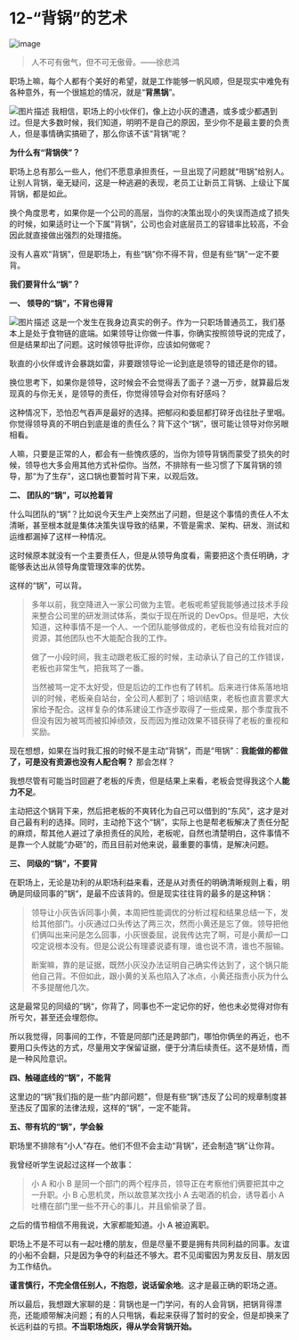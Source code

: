 # 12-“背锅”的艺术

![image](http://img1.sycdn.imooc.com/5e05c69f0001a09406400359.jpg)

> 人不可有傲气，但不可无傲骨。——徐悲鸿

职场上嘛，每个人都有个美好的希望，就是工作能够一帆风顺，但是现实中难免有各种意外，有一个很尴尬的情况，就是“**背黑锅**”。

![图片描述](http://img1.sycdn.imooc.com/5e0d4c3c0001dc3e05140259.png)
我相信，职场上的小伙伴们，像上边小灰的遭遇，或多或少都遇到过。但是大多数时候，我们知道，明明不是自己的原因，至少你不是最主要的负责人，但是事情确实搞砸了，那么你该不该“背锅”呢？

**为什么有“背锅侠”？**

职场上总有那么一些人，他们不愿意承担责任，一旦出现了问题就“甩锅”给别人。让别人背锅，毫无疑问，这是一种逃避的表现，老员工让新员工背锅、上级让下属背锅，都是如此。

换个角度思考，如果你是一个公司的高层，当你的决策出现小的失误而造成了损失的时候，如果适时让一个下属“背锅”，公司也会对底层员工的容错率比较高，不会因此就直接做出强烈的处理措施。

没有人喜欢“背锅”，但是职场上，有些“锅”你不得不背，但是有些“锅”一定不要背。

**我们要背什么“锅”？**

**一、 领导的“锅”，不背也得背**

![图片描述](http://img1.sycdn.imooc.com/5e0d4c560001909805210479.png)
这是一个发生在我身边真实的例子。作为一只职场普通员工，我们基本上是处于食物链的底端。如果领导让你做一件事，你确实按照领导说的完成了，但是结果却出了问题。这时候领导批评你，应该如何做呢？

耿直的小伙伴或许会暴跳如雷，非要跟领导论一论到底是领导的错还是你的错。

换位思考下，如果你是领导，这时候会不会觉得丢了面子？退一万步，就算最后发现真的与你无关，是领导的责任，你觉得领导会对你有好感吗？

这种情况下，恐怕忍气吞声是最好的选择。把郁闷和委屈都打碎牙齿往肚子里咽。你觉得领导真的不明白到底是谁的责任么？背下这个“锅”，很可能让领导对你另眼相看。

人嘛，只要是正常的人，都会有一些愧疚感的，当你为领导背锅而蒙受了损失的时候，领导也大多会用其他方式补偿你。当然，不排除有一些习惯了下属背锅的领导，那“为了生存”，这口锅也要暂时背下来，以观后效。

**二、 团队的“锅”，可以抢着背**

什么叫团队的“锅”？比如说今天生产上突然出了问题，但是这个事情的责任人不太清晰，甚至根本就是集体决策失误导致的结果，不管是需求、架构、研发、测试和运维都漏掉了这样一种情况。

这时候原本就没有一个主要责任人，但是从领导角度看，需要把这个责任明确，才能够表达出从领导角度管理效率的优势。

这样的“锅”，可以背。

> 多年以前，我空降进入一家公司做为主管。老板呢希望我能够通过技术手段来整合公司里的研发测试体系，类似于现在所说的 DevOps。但是吧，大伙知道，这种事情不是一个人、一个团队能够做成的，老板也没有给我对应的资源，其他团队也不大能配合我的工作。
>
> 做了一小段时间，我主动跟老板汇报的时候，主动承认了自己的工作错误，老板也非常生气，把我骂了一番。
>
> 当然被骂一定不太好受，但是后边的工作也有了转机。后来进行体系落地培训的时候，老板亲自站台，全公司人都到了；培训结束，老板也直言要求大家给予配合。这样复杂的体系建设工作逐步取得了一些成果，那个季度我不但没有因为被骂而被扣掉绩效，反而因为推动效果不错获得了老板的重视和奖励。

现在想想，如果在当时我汇报的时候不是主动“背锅”，而是“甩锅”：**我能做的都做了，可是没有资源也没有人配合啊？** 那会怎样？

我想尽管有可能当时回避了老板的斥责，但是结果上来看，老板会觉得我这个人**能力不足**。

主动把这个锅背下来，然后把老板的不爽转化为自己可以借到的“东风”，这才是对自己最有利的选择。同时，主动抢下这个“锅”，实际上也是帮老板解决了责任分配的麻烦，帮其他人避过了承担责任的风险，老板呢，自然也清楚明白，这件事情不是靠一个人就能“办砸”的，而且目前对他来说，最重要的事情，是解决问题。

**三、 同级的“锅”，不要背**

在职场上，无论是功利的从职场利益来看，还是从对责任的明确清晰规则上看，明确是同级同事的”锅“，是最不应该背的。但是现实往往背的最多的是这种锅：

> 领导让小灰告诉同事小黄，本周把性能调优的分析过程和结果总结一下，发给其他部门。小灰通过口头传达了两三次，然而小黄还是忘了做。领导把他们俩叫出来问是怎么回事，小灰很委屈，说我传达完了啊，可是小黄却一口咬定说根本没有。但是公说公有理婆说婆有理，谁也说不清，谁也不服输。
>
> 断案嘛，靠的是证据，既然小灰没办法证明自己确实传达到了，这个锅只能他自己背。不但如此，跟小黄的关系也陷入了冰点，小黄还指责小灰为什么不多提醒他几次。

这是最常见的同级的”锅“，你背了，同事也不一定记你的好，他也未必觉得对你有所亏欠，甚至还会埋怨你。

所以我觉得，同事间的工作，不管是同部门还是跨部门，哪怕你俩坐的再近，也不要用口头传达的方式，尽量用文字保留证据，便于分清后续责任。这不是矫情，而是一种风险意识。

**四、触碰底线的“锅”，不能背**

这里边的“锅”我们指的是一些“内部问题”，但是有些“锅”违反了公司的规章制度甚至违反了国家的法律法规，这样的“锅”，一定不能背。

**五、带有坑的“锅”，学会躲**

职场里不排除有“小人”存在。他们不但不会主动“背锅”，还会制造“锅”让你背。

我曾经听学生说起过这样一个故事：

> 小 A 和小 B 是同一个部门的两个程序员，领导正在考察他们俩要把其中之一升职。小 B 心思机灵，所以故意某次找小 A 去喝酒的机会，诱导着小 A 吐槽在部门里一些不开心的事儿，并且偷偷录了音。

之后的情节相信不用我说，大家都能知道。小 A 被迫离职。

职场上不是不可以有一起吐槽的朋友，但是尽量不要是拥有共同利益的同事。友谊的小船不会翻，只是因为争夺的利益还不够大。君不见闺蜜因为男友反目、朋友因为工作结仇。

**谨言慎行，不完全信任别人，不抱怨，说话留余地**。这才是最正确的职场之道。

所以最后，我想跟大家聊的是：背锅也是一门学问，有的人会背锅，把锅背得漂亮，还能顺带解决问题；有的人只甩锅，看起来获得了暂时的安全，但是却换来了长远利益的亏损。**不当职场炮灰，得从学会背锅开始。**
